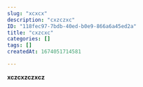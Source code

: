 ```yaml
---
slug: "xcxcx"
description: "cxzczxc"
ID: "118fec97-7bdb-40ed-b0e9-866a6a45ed2a"
title: "cxzcxc"
categories: []
tags: []
createdAt: 1674051714581

---
```

**xczcxzczxcz**